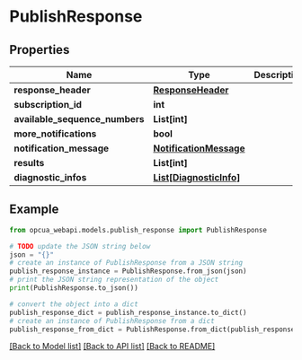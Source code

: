 # PublishResponse


## Properties

Name | Type | Description | Notes
------------ | ------------- | ------------- | -------------
**response_header** | [**ResponseHeader**](ResponseHeader.md) |  | [optional] 
**subscription_id** | **int** |  | [optional] 
**available_sequence_numbers** | **List[int]** |  | [optional] 
**more_notifications** | **bool** |  | [optional] 
**notification_message** | [**NotificationMessage**](NotificationMessage.md) |  | [optional] 
**results** | **List[int]** |  | [optional] 
**diagnostic_infos** | [**List[DiagnosticInfo]**](DiagnosticInfo.md) |  | [optional] 

## Example

```python
from opcua_webapi.models.publish_response import PublishResponse

# TODO update the JSON string below
json = "{}"
# create an instance of PublishResponse from a JSON string
publish_response_instance = PublishResponse.from_json(json)
# print the JSON string representation of the object
print(PublishResponse.to_json())

# convert the object into a dict
publish_response_dict = publish_response_instance.to_dict()
# create an instance of PublishResponse from a dict
publish_response_from_dict = PublishResponse.from_dict(publish_response_dict)
```
[[Back to Model list]](../README.md#documentation-for-models) [[Back to API list]](../README.md#documentation-for-api-endpoints) [[Back to README]](../README.md)


